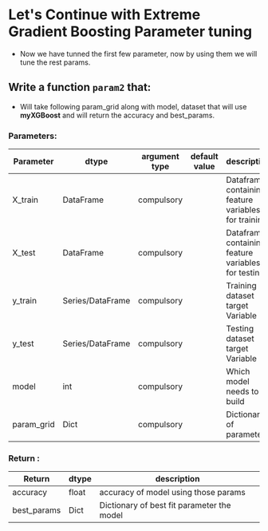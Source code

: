 # Let's Continue with Extreme Gradient Boosting  Parameter tuning

* Now we have tunned the first few parameter, now by using them we will tune the rest params.

## Write a function `param2` that:
* Will take following param_grid along with model, dataset that will use **myXGBoost** and will return the accuracy and best_params.

### Parameters:

| Parameter | dtype | argument type | default value | description |
| --- | --- | --- | --- | --- |
| X_train | DataFrame | compulsory | | Dataframe containing feature variables for training|
| X_test | DataFrame | compulsory | | Dataframe containing feature variables for testing|
| y_train | Series/DataFrame | compulsory | | Training dataset target Variable |
| y_test | Series/DataFrame | compulsory | | Testing dataset target Variable |
| model | int | compulsory | | Which model needs to be build |
| param_grid | Dict | compulsory | | Dictionary of parameter |

### Return :

| Return | dtype | description |
| --- | --- | --- |
| accuracy | float | accuracy of model using those params |
| best_params | Dict | Dictionary of best fit parameter the model  |
